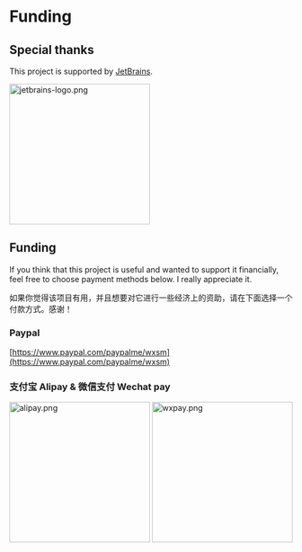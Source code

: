 # Funding

## Special thanks

This project is supported by [JetBrains](https://www.jetbrains.com/?from=uiv).

<p>
<a href="https://www.jetbrains.com/?from=uiv"><img width="250" src="https://static.wxsm.space/others/jetbrains-logo.png" alt="jetbrains-logo.png"></a>
</p>

## Funding

If you think that this project is useful and wanted to support it financially, feel free to choose payment methods below. I really appreciate it.

如果你觉得该项目有用，并且想要对它进行一些经济上的资助，请在下面选择一个付款方式。感谢！

### Paypal

[https://www.paypal.com/paypalme/wxsm](https://www.paypal.com/paypalme/wxsm)

### 支付宝 Alipay & 微信支付 Wechat pay

<p>
<img width="250" src="https://static.wxsm.space/pay/alipay.png" alt="alipay.png">
<img width="250" src="https://static.wxsm.space/pay/wxpay.png" alt="wxpay.png">
</p>
